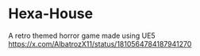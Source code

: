 # Hexa-House
 A retro themed horror game made using UE5
https://x.com/AlbatrozX11/status/1810564784187941270
